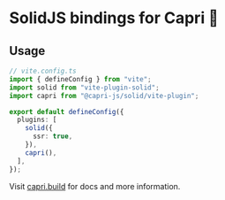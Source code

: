 # SolidJS bindings for Capri 🍋

## Usage

```ts
// vite.config.ts
import { defineConfig } from "vite";
import solid from "vite-plugin-solid";
import capri from "@capri-js/solid/vite-plugin";

export default defineConfig({
  plugins: [
    solid({
      ssr: true,
    }),
    capri(),
  ],
});
```

Visit [capri.build](https://capri.build) for docs and more information.

